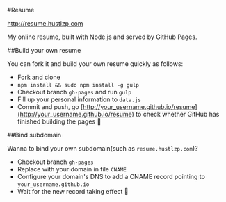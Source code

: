 #Resume

http://resume.hustlzp.com

My online resume, built with Node.js and served by GitHub Pages.

##Build your own resume

You can fork it and build your own resume quickly as follows:

* Fork and clone
* `npm install && sudo npm install -g gulp`
* Checkout branch `gh-pages` and run `gulp`
* Fill up your personal information to `data.js`
* Commit and push, go [http://your_username.github.io/resume](http://your_username.github.io/resume) to check whether GitHub has finished building the pages :beer:

##Bind subdomain

Wanna to bind your own subdomain(such as `resume.hustlzp.com`)?

* Checkout branch `gh-pages`
* Replace with your domain in file `CNAME`
* Configure your domain's DNS to add a CNAME record pointing to `your_username.github.io`
* Wait for the new record taking effect :beer:
